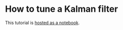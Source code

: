 # How to tune a Kalman filter
This tutorial is [hosted as a notebook](https://juliahub.com/pluto/editor.html?id=ad9ecbf9-bf83-45e7-bbe8-d2e5194f2240).